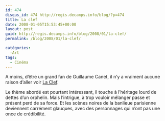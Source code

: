 ```yaml
---
id: 474
disqus_id: 474 http://regis.decamps.info/blog/?p=474
title: La clef
date: 2008-01-05T15:53:45+00:00
layout: post
guid: http://regis.decamps.info/blog/2008/01/la-clef/
permalink: /blog/2008/01/la-clef/

catégories:
  -Art
tags:
  - Cinéma
---
```

A moins, d’être un grand fan de Guillaume Canet, il n’y a vraiment aucune raison d’aller voir [La Clef](http://www.allocine.fr/film/fichefilm_gen_cfilm=112349.html).

Le thème abordé est pourtant intéressant, il touche à l’héritage lourd de dettes d’un orphelin. Mais l’intrigue, à trop vouloir mélanger passe et présent perd de sa force. Et les scènes noires de la banlieue parisienne deviennent carrément glauques, avec des personnages qui n’ont pas une once de crédibilité.
